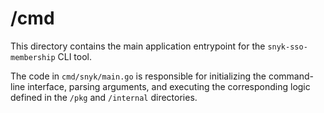 # /cmd

This directory contains the main application entrypoint for the `snyk-sso-membership` CLI tool.

The code in `cmd/snyk/main.go` is responsible for initializing the command-line interface, parsing arguments, and executing the corresponding logic defined in the `/pkg` and `/internal` directories.